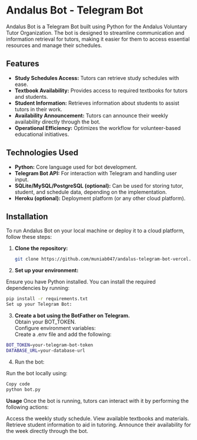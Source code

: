 # Andalus Bot - Telegram Bot  

Andalus Bot is a Telegram Bot built using Python for the Andalus Voluntary Tutor Organization. The bot is designed to streamline communication and information retrieval for tutors, making it easier for them to access essential resources and manage their schedules.  

## Features 

- **Study Schedules Access:** Tutors can retrieve study schedules with ease.  
- **Textbook Availability:** Provides access to required textbooks for tutors and students.  
- **Student Information:** Retrieves information about students to assist tutors in their work.  
- **Availability Announcement:** Tutors can announce their weekly availability directly through the bot.  
- **Operational Efficiency:** Optimizes the workflow for volunteer-based educational initiatives.  

## Technologies Used  

- **Python:** Core language used for bot development.  
- **Telegram Bot API:** For interaction with Telegram and handling user input.  
- **SQLite/MySQL/PostgreSQL (optional):** Can be used for storing tutor, student, and schedule data, depending on the implementation.  
- **Heroku (optional):** Deployment platform (or any other cloud platform).  

## Installation  

To run Andalus Bot on your local machine or deploy it to a cloud platform, follow these steps:  

1. **Clone the repository:**  

   ```bash
   git clone https://github.com/muniab047/andalus-telegram-bot-vercel.git

2. **Set up your environment:**  

  Ensure you have Python installed. You can install the required dependencies by running:  
  
  ```bash
  pip install -r requirements.txt
  Set up your Telegram Bot:
  ```
3. **Create a bot using the BotFather on Telegram.**  
  Obtain your BOT_TOKEN.  
  Configure environment variables:  
  Create a .env file and add the following:  

  ```bash
  BOT_TOKEN=your-telegram-bot-token
  DATABASE_URL=your-database-url
  ```
4. Run the bot:  

Run the bot locally using:  

  ```bash
  Copy code
  python bot.py
```
**Usage**
Once the bot is running, tutors can interact with it by performing the following actions:  

Access the weekly study schedule.
View available textbooks and materials.
Retrieve student information to aid in tutoring.
Announce their availability for the week directly through the bot.
